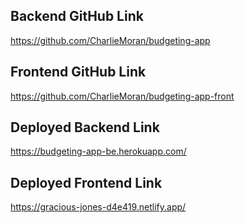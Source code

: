 ## Backend GitHub Link
https://github.com/CharlieMoran/budgeting-app

## Frontend GitHub Link
https://github.com/CharlieMoran/budgeting-app-front

## Deployed Backend Link
https://budgeting-app-be.herokuapp.com/

## Deployed Frontend Link
https://gracious-jones-d4e419.netlify.app/